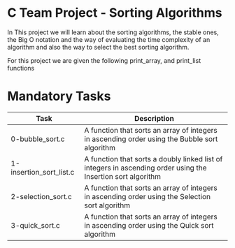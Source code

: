 # C Team Project - Sorting Algorithms

In This project we will learn about the sorting algorithms, the stable ones, the Big O notation and the way of evaluating the time complexity of an algorithm and also the way to select the best sorting algorithm.

For this project we  are given the following print_array, and print_list functions

# Mandatory Tasks

| Task | Description |
| ---- | ----------- |
| 0-bubble_sort.c | A function that sorts an array of integers in ascending order using the Bubble sort algorithm | 
| 1-insertion_sort_list.c | A function that sorts a doubly linked list of integers in ascending order using the Insertion sort algorithm |
| 2-selection_sort.c | A function that sorts an array of integers in ascending order using the Selection sort algorithm |
| 3-quick_sort.c | A function that sorts an array of integers in ascending order using the Quick sort algorithm |
